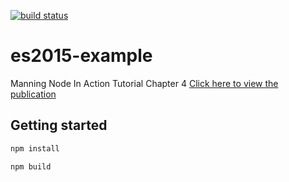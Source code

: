 [![build status](https://secure.travis-ci.org/survivejs/webpack_react.png)](https://travis-ci.org/msmdesign/es2015-example)

# es2015-example
Manning Node In Action Tutorial Chapter 4
[Click here to view the publication](https://www.manning.com/books/node-js-in-action-second-edition)

## Getting started
```javascript
npm install
```
```javascript
npm build
```
